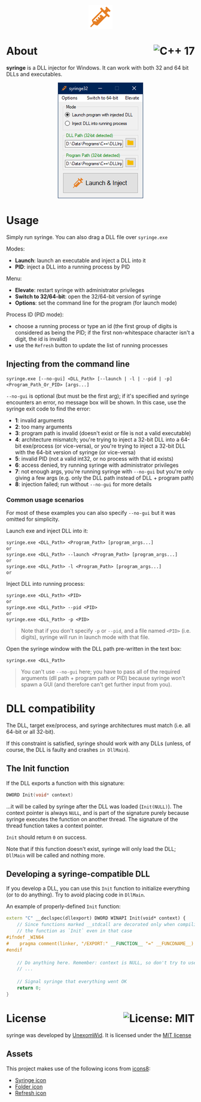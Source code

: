 <p align="center">
  <img src="img/logo.png" alt="syringe">
</p>

# About <a href="https://en.wikipedia.org/wiki/C%2B%2B17"><img align="right" src="https://img.shields.io/badge/C%2B%2B-17-00599C?logo=C%2B%2B" alt="C++ 17" /></a>
**syringe** is a DLL injector for Windows. It can work with both 32 and 64 bit DLLs and executables.

<p align="center">
  <img src="img/gui.png" alt="syringe">
</p>

# Usage

Simply run syringe. You can also drag a DLL file over `syringe.exe`

Modes:
- **Launch**: launch an executable and inject a DLL into it
- **PID**: inject a DLL into a running process by PID

Menu:
- **Elevate**: restart syringe with administrator privileges
- **Switch to 32/64-bit**: open the 32/64-bit version of syringe
- **Options**: set the command line for the program (for launch mode)

Process ID (PID mode):

- choose a running process or type an id (the first group of digits is considered as being the PID; if the first non-whitespace character isn't a digit, the id is invalid)
- use the `Refresh` button to update the list of running processes

## Injecting from the command line

```shell
syringe.exe [--no-gui] <DLL_Path> [--launch | -l | --pid | -p] <Program_Path_Or_PID> [args...]
```

`--no-gui` is optional (but must be the first arg); if it's specified and syringe encounters an error, no message box will be shown. In this case, use the syringe exit code
to find the error:

- **1**: invalid arguments
- **2**: too many arguments
- **3**: program path is invalid (doesn't exist or file is not a valid executable)
- **4**: architecture mismatch; you're trying to inject a 32-bit DLL into a 64-bit exe/process (or vice-versa), or you're trying to inject a 32-bit DLL with the 64-bit version of syringe (or vice-versa)
- **5**: invalid PID (not a valid int32, or no process with that id exists)
- **6**: access denied, try running syringe with administrator privileges
- **7**: not enough args, you're running syringe with `--no-gui` but you're only giving a few args (e.g. only the DLL path instead of DLL + program path)
- **8**: injection failed; run without `--no-gui` for more details

### Common usage scenarios

For most of these examples you can also specify `--no-gui` but it was omitted for simplicity.

Launch exe and inject DLL into it:

```shell
syringe.exe <DLL_Path> <Program_Path> [program_args...]
or
syringe.exe <DLL_Path> --launch <Program_Path> [program_args...]
or
syringe.exe <DLL_Path> -l <Program_Path> [program_args...]
or

```

Inject DLL into running process:

```shell
syringe.exe <DLL_Path> <PID>
or
syringe.exe <DLL_Path> --pid <PID>
or
syringe.exe <DLL_Path> -p <PID>
```

> Note that if you don't specify `-p` or `--pid`, and a file named `<PID>` (i.e. digits), syringe will run in launch mode with that file.

Open the syringe window with the DLL path pre-written in the text box:

```shell
syringe.exe <DLL_Path>
```

> You can't use `--no-gui` here; you have to pass all of the required arguments (dll path + program path or PID) because syringe won't spawn a GUI (and therefore can't get further input from you).

# DLL compatibility
The DLL, target exe/process, and syringe architectures must match (i.e. all 64-bit or all 32-bit).

If this constraint is satisfied, syringe should work with any DLLs (unless, of course, the DLL is faulty and crashes `in DllMain`).

## The Init function

If the DLL exports a function with this signature:
```cpp
DWORD Init(void* context)
```
...it will be called by syringe after the DLL was loaded (`Init(NULL)`). The context pointer is always `NULL`, and is part of the
signature purely because syringe executes the function on another thread. The signature of the thread function takes a context pointer.

`Init` should return `0` on success.

Note that if this function doesn't exist, syringe will only load the DLL; `DllMain` will be called and nothing more.

## Developing a syringe-compatible DLL

If you develop a DLL, you can use this `Init` function to initialize everything (or to do anything). Try to avoid placing code in `DllMain`.

An example of properly-defined `Init` function:

```cpp
extern "C" __declspec(dllexport) DWORD WINAPI Init(void* context) {
    // Since functions marked __stdcall are decorated only when compiling for 32-bit, make sure to export
    // the function as `Init` even in that case
#ifndef _WIN64
#    pragma comment(linker, "/EXPORT:" __FUNCTION__ "=" __FUNCDNAME__)
#endif

    // Do anything here. Remember: context is NULL, so don't try to use it.
    // ...

    // Signal syringe that everything went OK
    return 0;
}
```

# License <a href="https://github.com/UnexomWid/syringe/blob/master/LICENSE"><img align="right" src="https://img.shields.io/badge/License-MIT-blue.svg" alt="License: MIT" /></a>

syringe was developed by [UnexomWid](https://github.com/UnexomWid). It is licensed under the [MIT license](https://github.com/UnexomWid/syringe/blob/master/LICENSE)

## Assets

This project makes use of the following icons from [icons8](https://icons8.com):

- [Syringe icon](https://icons8.com/icon/uR76IG2xWAIk/syringe)
- [Folder icon](https://icons8.com/icon/H6BJs8h4en6g/folder)
- [Refresh icon](https://icons8.com/icon/ziqQwaOQPb2C/refresh)